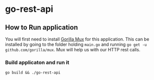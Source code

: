 # go-rest-api

## How to Run application
You will first need to install [Gorilla Mux](https://github.com/gorilla/mux) for this application. This can be installed by going to the folder holding `main.go` and running `go get -u github.com/gorilla/mux`. Mux will help us with our HTTP rest calls.

### Build applicaton and run it
`go build && ./go-rest-api`
